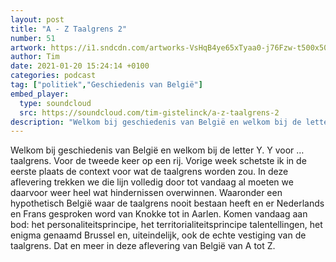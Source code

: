 ```yaml
---
layout: post
title: "A - Z Taalgrens 2"
number: 51
artwork: https://i1.sndcdn.com/artworks-VsHqB4ye65xTyaa0-j76Fzw-t500x500.jpg
author: Tim
date: 2021-01-20 15:24:14 +0100
categories: podcast
tag: ["politiek","Geschiedenis van België"]
embed_player:
  type: soundcloud
  src: https://soundcloud.com/tim-gistelinck/a-z-taalgrens-2
description: "Welkom bij geschiedenis van België en welkom bij de letter Y."
---
```

Welkom bij geschiedenis van België en welkom bij de letter Y. Y voor … taalgrens. Voor de tweede keer op een rij. Vorige week schetste ik in de eerste plaats de context voor wat de taalgrens worden zou. In deze aflevering trekken we die lijn volledig door tot vandaag al moeten we daarvoor weer heel wat hindernissen overwinnen. Waaronder een hypothetisch België waar de taalgrens nooit bestaan heeft en er Nederlands en Frans gesproken word van Knokke tot in Aarlen. Komen vandaag aan bod: het personaliteitsprincipe, het territorialiteitsprincipe talentellingen, het enigma genaamd Brussel en, uiteindelijk, ook de echte vestiging van de taalgrens. Dat en meer in deze aflevering van België van A tot Z.